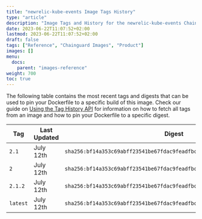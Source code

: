 ```yaml
---
title: "newrelic-kube-events Image Tags History"
type: "article"
description: "Image Tags and History for the newrelic-kube-events Chainguard Image"
date: 2023-06-22T11:07:52+02:00
lastmod: 2023-06-22T11:07:52+02:00
draft: false
tags: ["Reference", "Chainguard Images", "Product"]
images: []
menu:
  docs:
    parent: "images-reference"
weight: 700
toc: true
---
```


The following table contains the most recent tags and digests that can be used to pin your Dockerfile to a specific build of this image. Check our guide on [Using the Tag History API](/chainguard/chainguard-images/using-the-tag-history-api/) for information on how to fetch all tags from an image and how to pin your Dockerfile to a specific digest.

| Tag      | Last Updated | Digest                                                                    |
|----------|--------------|---------------------------------------------------------------------------|
| `2.1`    | July 12th    | `sha256:bf14a353c69abff23541be67fdac9feadfbcbdbf2028e3d5e019e23b66fbacb0` |
| `2`      | July 12th    | `sha256:bf14a353c69abff23541be67fdac9feadfbcbdbf2028e3d5e019e23b66fbacb0` |
| `2.1.2`  | July 12th    | `sha256:bf14a353c69abff23541be67fdac9feadfbcbdbf2028e3d5e019e23b66fbacb0` |
| `latest` | July 12th    | `sha256:bf14a353c69abff23541be67fdac9feadfbcbdbf2028e3d5e019e23b66fbacb0` |

